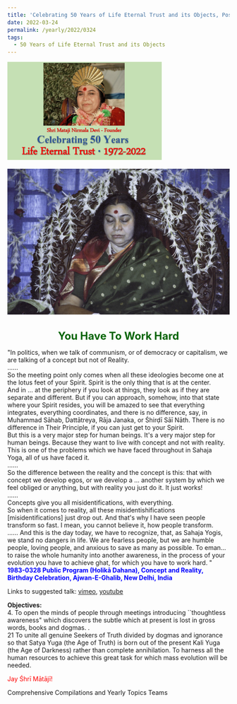 ```yaml
---
title: 'Celebrating 50 Years of Life Eternal Trust and its Objects, Post 10'
date: 2022-03-24
permalink: /yearly/2022/0324
tags:
  - 50 Years of Life Eternal Trust and its Objects
---
```


<div style="text-align: left"><img src="/images/Celebrating50YearsLET.png" width="350" /></div><br>

<div style="text-align: center"><img src="/images/image927_Photo_credit_Matthew_Fogarty.jpg" /></div>

<br>
<p style="color:DarkGreen; text-align:center">
<font size="+2"><b>You Have To Work Hard</b><br></font>
</p>

<p>
"In politics, when we talk of communism, or of democracy or capitalism, we are talking of a concept but not of Reality.<br>
......<br>
So the meeting point only comes when all these ideologies become one at the lotus feet of your Spirit. Spirit is the only thing that is at the center.<br>
And in ... at the periphery if you look at things, they look as if they are separate and different. But if you can approach, somehow, into that state where your Spirit resides, you will be amazed to see that everything integrates, everything coordinates, and there is no difference, say, in Muhammad Sāhab, Dattātreya, Rāja Janaka, or Śhirḍī Sāī Nāth. There is no difference in Their Principle, if you can just get to your Spirit.<br>
But this is a very major step for human beings. It's a very major step for human beings. Because they want to live with concept and not with reality. This is one of the problems which we have faced throughout in Sahaja Yoga, all of us have faced it.<br>
......<br>
So the difference between the reality and the concept is this: that with concept we develop egos, or we develop a ... another system by which we feel obliged or anything, but with reality you just do it. It just works!<br>
......<br>
Concepts give you all misidentifications, with everything.<br>
So when it comes to reality, all these misidentishifications [misidentifications] just drop out. And that's why I have seen people transform so fast. I mean, you cannot believe it, how people transform.<br>
......
And this is the day today, we have to recognize, that, as Sahaja Yogis, we stand no dangers in life. We are fearless people, but we are humble people, loving people, and anxious to save as many as possible. To eman... to raise the whole humanity into another awareness, in the process of your evolution you have to achieve ghat, for which you have to work hard. "<br>
<font color="blue"><b>1983-0328 Public Program (Holikā Dahana), Concept and Reality, Birthday Celebration, Ajwan-E-Ghalib, New Delhi, India</b></font><br>
</p>

Links to suggested talk: <a href="https://vimeo.com/86389664"> vimeo</a>, <a href="https://www.youtube.com/watch?v=Ob-sCe7D2wc"> youtube</a><br>

<p>
<b>Objectives:</b><br>
4. To open the minds of people through meetings introducing ``thoughtless awareness" which discovers the subtle which at present is lost in gross words, books and dogmas. .<br>
21 To unite all genuine Seekers of Truth divided by dogmas and ignorance so that Satya Yuga (the Age of Truth) is born out of the present Kali Yuga (the Age of Darkness) rather than complete annihilation. To harness all the human resources to achieve this great task for which mass evolution will be needed.
</p>

<p style="color:red;">Jay Śhrī Mātājī!<br></p>

Comprehensive Compilations and Yearly Topics Teams